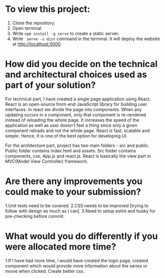 # To view this project:
1. Clone the repository.
2. Open terminal
3. Write `npm install -g serve` to create a static server.
4. Write ` serve -s dist` command in the terminal. It will deploy the website at [http://localhost:5000](http://localhost:5000).

# How did you decide on the technical and architectural choices used as part of your solution?

For technical part, I have created a single page application using React. React is an open-source front-end JavaScript library for building user interfaces. In react we divide the page into components. When any updating occurs in a component, only that component is re-rendered instead of reloading the whole page. It increases the speed of the application as well as user doesn't feel a thing since only a given component reloads and not the whole page. React is fast, scalable and simple. Hence, It is one of the best option for developing UI.
 
For the architecture part, project has two main folders - src and public. Public folder contains index.html and assets. Src folder contains components, css, App.js and react.js. React is basically the view part in MVC(Model View Controller) framework.

# Are there any improvements you could make to your submission?
1.Unit tests need to be covered.
2.CSS needs to be improved [trying to follow with design as much as I can].
3.Need to setup eslint and husky for pre-checking before commit.

# What would you do differently if you were allocated more time?
1.If I have had more time, i would have created the login page, created component which would provide more information about the series or movie when clicked. 
Create better css. 


